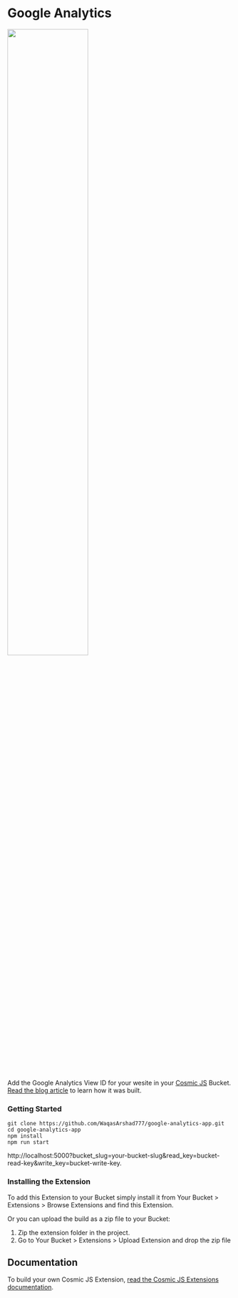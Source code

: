 # Google Analytics
<img width="60%" src="https://cosmic-s3.imgix.net/f37543a0-4d49-11e8-86d8-d7fbaaaa60e5-geo.PNG" />

Add the Google Analytics View ID for your wesite in your [Cosmic JS](https://cosmicjs.com) Bucket.  [Read the blog article](https://cosmicjs.com/articles/google-analytics-extension-jgntlka0) to learn how it was built.
### Getting Started
```
git clone https://github.com/WaqasArshad777/google-analytics-app.git
cd google-analytics-app
npm install
npm run start
```
http://localhost:5000?bucket_slug=your-bucket-slug&read_key=bucket-read-key&write_key=bucket-write-key.

### Installing the Extension
To add this Extension to your Bucket simply install it from Your Bucket > Extensions > Browse Extensions and find this Extension.

Or you can upload the build as a zip file to your Bucket:
1. Zip the extension folder in the project.
2. Go to Your Bucket > Extensions > Upload Extension and drop the zip file
## Documentation
To build your own Cosmic JS Extension, [read the Cosmic JS Extensions documentation](https://cosmicjs.com/docs/extensions).
